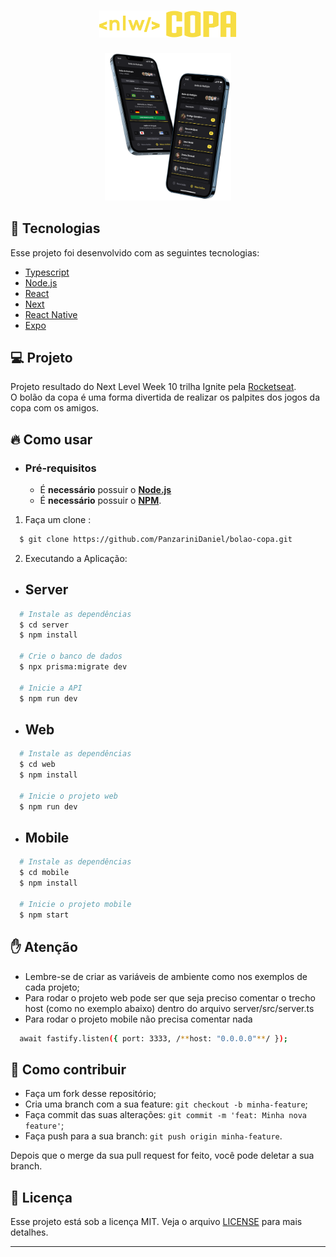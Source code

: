 <h1 align="center">
    <img alt="colaocopa" title="Bolão Copa" src=".github/logo.svg" width="220px" />
</h1>

<p align="center">
  <img alt="bolaocopa" src=".github/app-nlw-copa-preview.png" width="40%">
</p>

## 🚀 Tecnologias

Esse projeto foi desenvolvido com as seguintes tecnologias:

- [Typescript](https://www.typescriptlang.org/)
- [Node.js](https://nodejs.org/en/)
- [React](https://reactjs.org)
- [Next](https://nextjs.org/)
- [React Native](https://facebook.github.io/react-native/)
- [Expo](https://expo.io/)

## 💻 Projeto

Projeto resultado do Next Level Week 10 trilha Ignite pela [Rocketseat](https://www.rocketseat.com.br/). <br>
O bolão da copa é uma forma divertida de realizar os palpites dos jogos da copa com os amigos.

## :fire: Como usar

- ### **Pré-requisitos**

  - É **necessário** possuir o **[Node.js](https://nodejs.org/en/)**
  - É **necessário** possuir o **[NPM](https://www.npmjs.com/)**.

1. Faça um clone :

```sh
  $ git clone https://github.com/PanzariniDaniel/bolao-copa.git
```

2. Executando a Aplicação:

- ## Server

```sh
  # Instale as dependências
  $ cd server
  $ npm install

  # Crie o banco de dados
  $ npx prisma:migrate dev

  # Inicie a API
  $ npm run dev
```

- ## Web
```sh
  # Instale as dependências
  $ cd web
  $ npm install

  # Inicie o projeto web
  $ npm run dev
```

- ## Mobile
```sh
  # Instale as dependências
  $ cd mobile
  $ npm install

  # Inicie o projeto mobile
  $ npm start
```

## :hand: Atenção

- Lembre-se de criar as variáveis de ambiente como nos exemplos de cada projeto;
- Para rodar o projeto web pode ser que seja preciso comentar o trecho host (como no exemplo abaixo) dentro do arquivo server/src/server.ts
- Para rodar o projeto mobile não precisa comentar nada
```sh
  await fastify.listen({ port: 3333, /**host: "0.0.0.0"**/ });
```


## 🤔 Como contribuir

- Faça um fork desse repositório;
- Cria uma branch com a sua feature: `git checkout -b minha-feature`;
- Faça commit das suas alterações: `git commit -m 'feat: Minha nova feature'`;
- Faça push para a sua branch: `git push origin minha-feature`.

Depois que o merge da sua pull request for feito, você pode deletar a sua branch.

## :memo: Licença

Esse projeto está sob a licença MIT. Veja o arquivo [LICENSE](LICENSE.md) para mais detalhes.

---
